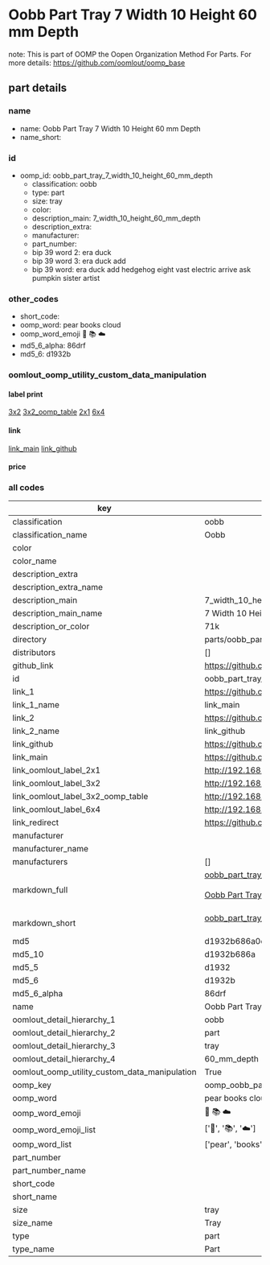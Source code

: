 # Oobb Part Tray 7 Width 10 Height 60 mm Depth  

note: This is part of OOMP the Oopen Organization Method For Parts. For more details: https://github.com/oomlout/oomp_base

##  part details
  







### name
* name: Oobb Part Tray 7 Width 10 Height 60 mm Depth
* name_short: 
### id
* oomp_id: oobb_part_tray_7_width_10_height_60_mm_depth
  * classification: oobb
  * type: part
  * size: tray
  * color: 
  * description_main: 7_width_10_height_60_mm_depth
  * description_extra: 
  * manufacturer: 
  * part_number: 
  * bip 39 word 2: era duck
  * bip 39 word 3: era duck add
  * bip 39 word: era duck add hedgehog eight vast electric arrive ask pumpkin sister artist

### other_codes
* short_code: 
* oomp_word: pear books cloud
* oomp_word_emoji :pear: :books: :cloud:
* md5_6_alpha: 86drf
* md5_6: d1932b






### oomlout_oomp_utility_custom_data_manipulation
#### label print
[3x2](http://192.168.1.245:1112/?label=oomp%2086drf)
[3x2_oomp_table](http://192.168.1.108:1112/?label=oomp%2086drf)
[2x1](http://192.168.1.242:1112/?label=oomp%2086drf)
[6x4](http://192.168.1.55:1112/?label=oomp%2086drf)    

#### link

[link_main](https://github.com/oomlout/oomlout_oomp_version_1_messy/tree/main/parts/oobb_part_tray_7_width_10_height_60_mm_depth) [link_github](https://github.com/oomlout/oomlout_oomp_version_1_messy/tree/main/parts/oobb_part_tray_7_width_10_height_60_mm_depth)                             

#### price







### all codes 
| key | value |  
| --- | --- |  
| classification | oobb |  
| classification_name | Oobb |  
| color |  |  
| color_name |  |  
| description_extra |  |  
| description_extra_name |  |  
| description_main | 7_width_10_height_60_mm_depth |  
| description_main_name | 7 Width 10 Height 60 mm Depth |  
| description_or_color | 71k |  
| directory | parts/oobb_part_tray_7_width_10_height_60_mm_depth |  
| distributors | [] |  
| github_link | https://github.com/oomlout/oomlout_oomp_part_src/tree/main/parts/oobb_part_tray_7_width_10_height_60_mm_depth |  
| id | oobb_part_tray_7_width_10_height_60_mm_depth |  
| link_1 | https://github.com/oomlout/oomlout_oomp_version_1_messy/tree/main/parts/oobb_part_tray_7_width_10_height_60_mm_depth |  
| link_1_name | link_main |  
| link_2 | https://github.com/oomlout/oomlout_oomp_version_1_messy/tree/main/parts/oobb_part_tray_7_width_10_height_60_mm_depth |  
| link_2_name | link_github |  
| link_github | https://github.com/oomlout/oomlout_oomp_version_1_messy/tree/main/parts/oobb_part_tray_7_width_10_height_60_mm_depth |  
| link_main | https://github.com/oomlout/oomlout_oomp_version_1_messy/tree/main/parts/oobb_part_tray_7_width_10_height_60_mm_depth |  
| link_oomlout_label_2x1 | http://192.168.1.242:1112/?label=oomp%2086drf |  
| link_oomlout_label_3x2 | http://192.168.1.245:1112/?label=oomp%2086drf |  
| link_oomlout_label_3x2_oomp_table | http://192.168.1.108:1112/?label=oomp%2086drf |  
| link_oomlout_label_6x4 | http://192.168.1.55:1112/?label=oomp%2086drf |  
| link_redirect | https://github.com/oomlout/oomlout_oomp_version_1_messy/tree/main/parts/oobb_part_tray_7_width_10_height_60_mm_depth |  
| manufacturer |  |  
| manufacturer_name |  |  
| manufacturers | [] |  
| markdown_full | [oobb_part_tray_7_width_10_height_60_mm_depth](none)<br>[](none)<br>[Oobb Part Tray 7 Width 10 Height 60 Mm Depth](none)<br><br> |  
| markdown_short | [oobb_part_tray_7_width_10_height_60_mm_depth](none)<br><br> |  
| md5 | d1932b686a0c88efc6a376a80650f262 |  
| md5_10 | d1932b686a |  
| md5_5 | d1932 |  
| md5_6 | d1932b |  
| md5_6_alpha | 86drf |  
| name | Oobb Part Tray 7 Width 10 Height 60 mm Depth |  
| oomlout_detail_hierarchy_1 | oobb |  
| oomlout_detail_hierarchy_2 | part |  
| oomlout_detail_hierarchy_3 | tray |  
| oomlout_detail_hierarchy_4 | 60_mm_depth |  
| oomlout_oomp_utility_custom_data_manipulation | True |  
| oomp_key | oomp_oobb_part_tray_7_width_10_height_60_mm_depth |  
| oomp_word | pear books cloud |  
| oomp_word_emoji | :pear: :books: :cloud: |  
| oomp_word_emoji_list | [':pear:', ':books:', ':cloud:'] |  
| oomp_word_list | ['pear', 'books', 'cloud'] |  
| part_number |  |  
| part_number_name |  |  
| short_code |  |  
| short_name |  |  
| size | tray |  
| size_name | Tray |  
| type | part |  
| type_name | Part |  
